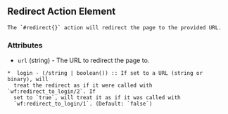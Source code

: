 

## Redirect Action Element

	The `#redirect{}` action will redirect the page to the provided URL.

### Attributes

   * `url` (string) - The URL to redirect the page to.

	*  login - (/string | boolean()) :: If set to a URL (string or binary), will
	  treat the redirect as if it were called with `wf:redirect_to_login/2`. If
	  set to `true`, will treat it as if it was called with
	  `wf:redirect_to_login/1`. (Default: `false`)
